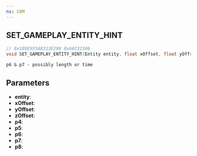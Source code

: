 ```yaml
---
ns: CAM
---
```

## SET_GAMEPLAY_ENTITY_HINT

```c
// 0x189E955A8313E298 0x66C32306
void SET_GAMEPLAY_ENTITY_HINT(Entity entity, float xOffset, float yOffset, float zOffset, BOOL p4, int p5, int p6, int p7, Any p8);
```

```
p6 & p7 - possibly length or time  
```

## Parameters
* **entity**: 
* **xOffset**: 
* **yOffset**: 
* **zOffset**: 
* **p4**: 
* **p5**: 
* **p6**: 
* **p7**: 
* **p8**: 


